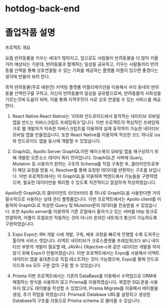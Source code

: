 # hotdog-back-end
# 졸업작품 설명

프로젝트 개요

요즘 반려동물을 키우는 세대가 많아지고, 앞으로도 사람들이 반려동물을 더 많이 키울거라 예상되는 가운데, 반려동물과 함께하는 일상을 공유하고, 키우는 사람들끼리 반려동물 산책을 통해 상호연결될 수 있는 기회를 제공하는 플랫폼 어플이 있으면 좋겠다는 생각에 만들어 보려 한다.

목적
반려동물(주로 애완견) 커넥팅 플랫폼 어플리케이션을 이용해서 우리 동네의 반려동물 산책친구를 구하고, 자신의 반려동물의 일상을 공유함으로써, 반려동물의 사회성을 기르는것에 도움이 되며, 이를 통해 지역주민이 서로 상호 연결될 수 있는 서비스를 제공한다.

1.	React Native
 React Native는 'iOS와 안드로이드에서 동작하는 네이티브 모바일 앱을 만드는 자바스크립트 프레임워크'입니다. 이번 프로젝트의 핵심적인 프레임워크로 웹 개발자가 익숙한 자바스크립트를 이용하여 실제 동작까지 가능한 네이티브 모바일 앱을 만들었습니다. 또한 React Native를 이용하여 작성한 코드 하나로 ios 와 안드로이드 앱을 동시에 개발할 수 있었습니다.

2.	GraphQL, Apollo Server
  GraphQL이란 페이스북이 모바일 앱을 재구성하기 위해 개발된 오픈소스 데이터 쿼리 언어입니다. GraphQL은 서버에 Query, Mutation 등 사용자가 원하는 구조의 
Schema를 직접 구축한 후, 클라이언트로부터 해당 요청을 받을 시, Resolver를 통해 요청된 데이터를 반환하는 구조를 보입니다.
 이번 프로젝트에서는 이 GraphQL을 이용하여 백엔드에서 기능들을 구현하였으며, 필요한 데이터만을 쿼리할 수 있도록 직관적이고 깔끔하게 작성하였습니다. 

 Apollo란 GraphQL의 클라이언트 라이브러리 중 하나로 GraphQL을 사용한다면 거의 필수적으로 사용하는 상태 관리 플랫폼입니다. 
 이번 프로젝트에서는 Apollo client를 이용하여 GraphQL로 작성한 Query 및 Mutation문의 데이터를 전송받을 수 있었습니다. 또한 Apollo server를 이용하여 기존 로컬에서 돌아가고 있는 서버를 http 링크로 연결하여, 어플이 로컬로만 작동하는 것이 아니라 온라인 네트워크 통신이 가능하도록 구현하였습니다.

3.	Expo
 Expo는 RN 개발 시에 개발, 구축, 배포 과정을 빠르게 진행할 수록 도와주는 툴이며 서비스 셋입니다. 리액트 네이티브가 크로스플랫폼 프레임워크다 보니 네이티브 부분의 개발이 필요할 때, JAVA나 Objective-c와 같은 네이티브 개발을 하지 않기 위해 
Expo가 만들어졌습니다. 
이번 프로젝트에서는 Expo를 사용해서 리액트네이티브 앱을 휴대폰으로 직접 테스트하는 것이 가능했으며, Expo를 통해 안드로이드와 ios 모두 구분 없이 구동 할 수 있었습니다.

4.	Prisma
 이번 프로젝트에서는 기존의 DataBase를 이용해서 수작업으로 ORM에 매핑하는 방식을 사용하지 않고 Prisma를 이용하였습니다.
 복잡한 SQL문을 사용하지 않고도 테이블을 작성할 수 있었으며, Prisma Migrate를 이용해서 테이블을 생성, 추가 작업을 하였습니다.
 Prisma로 Database URL를 설정하고 생성된 Database의 구조를 자동으로 Prisma schema 로 불러올 수 있습니다.
